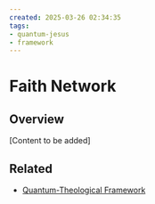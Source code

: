 ```yaml
---
created: 2025-03-26 02:34:35
tags:
- quantum-jesus
- framework
---
```

   
# Faith Network   
   
## Overview   
   
[Content to be added]   
   
## Related   
   
- [Quantum-Theological Framework](Quantum-Theological%20Framework.md)